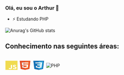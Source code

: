 ### Olá, eu sou o Arthur 👋

- ⚡ Estudando PHP


![Anurag's GitHub stats](https://github-readme-stats.vercel.app/api?username=ArthurMends777&show_icons=true&theme=dark)

<h2> Conhecimento nas seguintes áreas:</h2>
<div style="display: inline_block"><br>
  <img align="center" alt="Js" height="30" width="40" src="https://raw.githubusercontent.com/devicons/devicon/master/icons/javascript/javascript-plain.svg">
  <img align="center" alt="HTML" height="30" width="40" src="https://raw.githubusercontent.com/devicons/devicon/master/icons/html5/html5-original.svg">
  <img align="center" alt="CSS" height="30" width="40" src="https://raw.githubusercontent.com/devicons/devicon/master/icons/css3/css3-original.svg">
  <img align="center" alt="PHP" height="40" width="50" src="https://cdn-icons-png.flaticon.com/512/5968/5968332.png">
</div>
